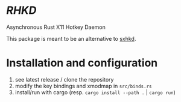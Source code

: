 # _RHKD_

Asynchronous Rust X11 Hotkey Daemon

This package is meant to be an alternative to [sxhkd](https://github.com/baskerville/sxhkd).

# Installation and configuration
1. see latest release / clone the repository
2. modify the key bindings and xmodmap in `src/binds.rs`
3. install/run with cargo (resp. `cargo install --path .` | `cargo run`)
